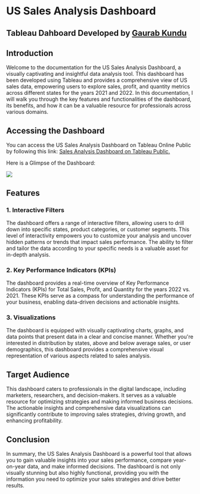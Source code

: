 # US Sales Analysis Dashboard

## Tableau Dahboard Developed by [Gaurab Kundu](https://www.linkedin.com/in/gaurab-kundu/)

## Introduction

Welcome to the documentation for the US Sales Analysis Dashboard, a visually captivating and insightful data analysis tool. This dashboard has been developed using Tableau and provides a comprehensive view of US sales data, empowering users to explore sales, profit, and quantity metrics across different states for the years 2021 and 2022. In this documentation, I will walk you through the key features and functionalities of the dashboard, its benefits, and how it can be a valuable resource for professionals across various domains.

## Accessing the Dashboard

You can access the US Sales Analysis Dashboard on Tableau Online Public by following this link: [Sales Analysis Dashboard on Tableau Public.](https://public.tableau.com/views/SuperstoreSalesDashboard_16982126147710/SuperstoreSalesDashboard?:language=en-US&:display_count=n&:origin=viz_share_link)

Here is a Glimpse of the Dashboard:

<img src="https://github.com/GaurabKundu1/US-Sales-Analysis-Dashboard/assets/86102231/1a36799e-e2f6-4919-9c1d-a41ca681a38b">

## Features

### 1. Interactive Filters

The dashboard offers a range of interactive filters, allowing users to drill down into specific states, product categories, or customer segments. This level of interactivity empowers you to customize your analysis and uncover hidden patterns or trends that impact sales performance. The ability to filter and tailor the data according to your specific needs is a valuable asset for in-depth analysis.

### 2. Key Performance Indicators (KPIs)

The dashboard provides a real-time overview of Key Performance Indicators (KPIs) for Total Sales, Profit, and Quantity for the years 2022 vs. 2021. These KPIs serve as a compass for understanding the performance of your business, enabling data-driven decisions and actionable insights.

### 3. Visualizations

The dashboard is equipped with visually captivating charts, graphs, and data points that present data in a clear and concise manner. Whether you're interested in distribution by states, above and below average sales, or user demographics, this dashboard provides a comprehensive visual representation of various aspects related to sales analysis.

## Target Audience

This dashboard caters to professionals in the digital landscape, including marketers, researchers, and decision-makers. It serves as a valuable resource for optimizing strategies and making informed business decisions. The actionable insights and comprehensive data visualizations can significantly contribute to improving sales strategies, driving growth, and enhancing profitability.

## Conclusion

In summary, the US Sales Analysis Dashboard is a powerful tool that allows you to gain valuable insights into your sales performance, compare year-on-year data, and make informed decisions. The dashboard is not only visually stunning but also highly functional, providing you with the information you need to optimize your sales strategies and drive better results.
